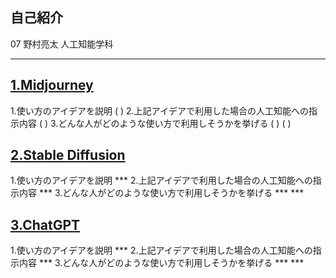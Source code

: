 ## **自己紹介**
 07 野村亮太 人工知能学科
 ***
## [1.Midjourney](https://www.midjourney.com/home/?callbackUrl=%2Fapp%2F)
1.使い方のアイデアを説明
(  )
2.上記アイデアで利用した場合の人工知能への指示内容
(  )
3.どんな人がどのような使い方で利用しそうかを挙げる 
(  )
(  )
## [2.Stable Diffusion](https://stablediffusionweb.com/)
1.使い方のアイデアを説明  ***  2.上記アイデアで利用した場合の人工知能への指示内容  ***  3.どんな人がどのような使い方で利用しそうかを挙げる  ***  ***
## [3.ChatGPT](https://openai.com/blog/chatgpt/)
1.使い方のアイデアを説明  ***  2.上記アイデアで利用した場合の人工知能への指示内容  ***  3.どんな人がどのような使い方で利用しそうかを挙げる  ***  ***
